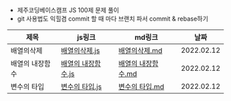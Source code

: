 - 제주코딩베이스캠프 JS 100제 문제 풀이
- git 사용법도 익힐겸 commit 할 때 마다 브랜치 파서 commit & rebase하기

| 제목            | js링크                                              | md링크                                              | 날짜       |
| --------------- | --------------------------------------------------- | --------------------------------------------------- | ---------- |
| 배열의삭제      | [배열의삭제.js](Day1/deleteElementInArray.js)       | [배열의삭제.md](Day1/deleteElementInArray.md)       | 2022.02.12 |
| 배열의 내장함수 | [배열의 내장함수.js](Day1/arrayBuiltInFunctions.js) | [배열의 내장함수.md](Day1/arrayBuiltInFunctions.md) | 2022.02.12 |
| 변수의 타입     | [변수의 타입.js](Day1/typeOfVariables.js)           | [변수의 타입.md](Day1/typeOfVariables.md)           | 2022.02.12 |
